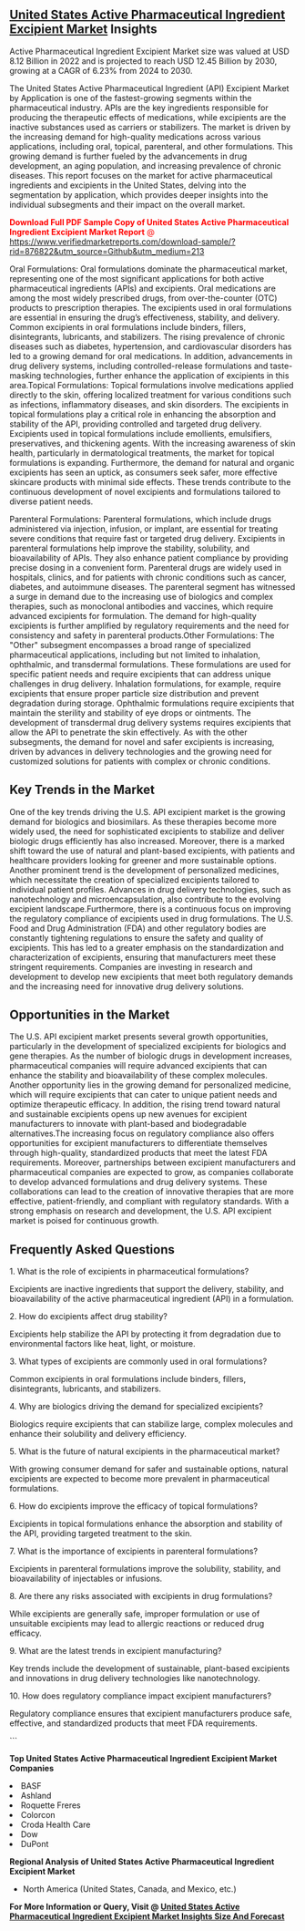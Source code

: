 <h2><a href="https://www.verifiedmarketreports.com/download-sample/?rid=876822&amp;utm_source=Github&amp;utm_medium=213" target="_blank">United States Active Pharmaceutical Ingredient Excipient Market</a> Insights</h2><p>Active Pharmaceutical Ingredient Excipient Market size was valued at USD 8.12 Billion in 2022 and is projected to reach USD 12.45 Billion by 2030, growing at a CAGR of 6.23% from 2024 to 2030.</p><p><p>The United States Active Pharmaceutical Ingredient (API) Excipient Market by Application is one of the fastest-growing segments within the pharmaceutical industry. APIs are the key ingredients responsible for producing the therapeutic effects of medications, while excipients are the inactive substances used as carriers or stabilizers. The market is driven by the increasing demand for high-quality medications across various applications, including oral, topical, parenteral, and other formulations. This growing demand is further fueled by the advancements in drug development, an aging population, and increasing prevalence of chronic diseases. This report focuses on the market for active pharmaceutical ingredients and excipients in the United States, delving into the segmentation by application, which provides deeper insights into the individual subsegments and their impact on the overall market. <p><span class=""><span style="color: #ff0000;"><strong>Download Full PDF Sample Copy of United States Active Pharmaceutical Ingredient Excipient Market Report</strong> @ </span><a href="https://www.verifiedmarketreports.com/download-sample/?rid=876822&amp;utm_source=Github&amp;utm_medium=213" target="_blank">https://www.verifiedmarketreports.com/download-sample/?rid=876822&amp;utm_source=Github&amp;utm_medium=213</a></span></p></p><p>Oral Formulations: Oral formulations dominate the pharmaceutical market, representing one of the most significant applications for both active pharmaceutical ingredients (APIs) and excipients. Oral medications are among the most widely prescribed drugs, from over-the-counter (OTC) products to prescription therapies. The excipients used in oral formulations are essential in ensuring the drug’s effectiveness, stability, and delivery. Common excipients in oral formulations include binders, fillers, disintegrants, lubricants, and stabilizers. The rising prevalence of chronic diseases such as diabetes, hypertension, and cardiovascular disorders has led to a growing demand for oral medications. In addition, advancements in drug delivery systems, including controlled-release formulations and taste-masking technologies, further enhance the application of excipients in this area.Topical Formulations: Topical formulations involve medications applied directly to the skin, offering localized treatment for various conditions such as infections, inflammatory diseases, and skin disorders. The excipients in topical formulations play a critical role in enhancing the absorption and stability of the API, providing controlled and targeted drug delivery. Excipients used in topical formulations include emollients, emulsifiers, preservatives, and thickening agents. With the increasing awareness of skin health, particularly in dermatological treatments, the market for topical formulations is expanding. Furthermore, the demand for natural and organic excipients has seen an uptick, as consumers seek safer, more effective skincare products with minimal side effects. These trends contribute to the continuous development of novel excipients and formulations tailored to diverse patient needs.</p><p>Parenteral Formulations: Parenteral formulations, which include drugs administered via injection, infusion, or implant, are essential for treating severe conditions that require fast or targeted drug delivery. Excipients in parenteral formulations help improve the stability, solubility, and bioavailability of APIs. They also enhance patient compliance by providing precise dosing in a convenient form. Parenteral drugs are widely used in hospitals, clinics, and for patients with chronic conditions such as cancer, diabetes, and autoimmune diseases. The parenteral segment has witnessed a surge in demand due to the increasing use of biologics and complex therapies, such as monoclonal antibodies and vaccines, which require advanced excipients for formulation. The demand for high-quality excipients is further amplified by regulatory requirements and the need for consistency and safety in parenteral products.Other Formulations: The "Other" subsegment encompasses a broad range of specialized pharmaceutical applications, including but not limited to inhalation, ophthalmic, and transdermal formulations. These formulations are used for specific patient needs and require excipients that can address unique challenges in drug delivery. Inhalation formulations, for example, require excipients that ensure proper particle size distribution and prevent degradation during storage. Ophthalmic formulations require excipients that maintain the sterility and stability of eye drops or ointments. The development of transdermal drug delivery systems requires excipients that allow the API to penetrate the skin effectively. As with the other subsegments, the demand for novel and safer excipients is increasing, driven by advances in delivery technologies and the growing need for customized solutions for patients with complex or chronic conditions.</p><h2>Key Trends in the Market</h2><p>One of the key trends driving the U.S. API excipient market is the growing demand for biologics and biosimilars. As these therapies become more widely used, the need for sophisticated excipients to stabilize and deliver biologic drugs efficiently has also increased. Moreover, there is a marked shift toward the use of natural and plant-based excipients, with patients and healthcare providers looking for greener and more sustainable options. Another prominent trend is the development of personalized medicines, which necessitate the creation of specialized excipients tailored to individual patient profiles. Advances in drug delivery technologies, such as nanotechnology and microencapsulation, also contribute to the evolving excipient landscape.Furthermore, there is a continuous focus on improving the regulatory compliance of excipients used in drug formulations. The U.S. Food and Drug Administration (FDA) and other regulatory bodies are constantly tightening regulations to ensure the safety and quality of excipients. This has led to a greater emphasis on the standardization and characterization of excipients, ensuring that manufacturers meet these stringent requirements. Companies are investing in research and development to develop new excipients that meet both regulatory demands and the increasing need for innovative drug delivery solutions.</p><h2>Opportunities in the Market</h2><p>The U.S. API excipient market presents several growth opportunities, particularly in the development of specialized excipients for biologics and gene therapies. As the number of biologic drugs in development increases, pharmaceutical companies will require advanced excipients that can enhance the stability and bioavailability of these complex molecules. Another opportunity lies in the growing demand for personalized medicine, which will require excipients that can cater to unique patient needs and optimize therapeutic efficacy. In addition, the rising trend toward natural and sustainable excipients opens up new avenues for excipient manufacturers to innovate with plant-based and biodegradable alternatives.The increasing focus on regulatory compliance also offers opportunities for excipient manufacturers to differentiate themselves through high-quality, standardized products that meet the latest FDA requirements. Moreover, partnerships between excipient manufacturers and pharmaceutical companies are expected to grow, as companies collaborate to develop advanced formulations and drug delivery systems. These collaborations can lead to the creation of innovative therapies that are more effective, patient-friendly, and compliant with regulatory standards. With a strong emphasis on research and development, the U.S. API excipient market is poised for continuous growth.</p><h2>Frequently Asked Questions</h2><p>1. What is the role of excipients in pharmaceutical formulations? </p><p>Excipients are inactive ingredients that support the delivery, stability, and bioavailability of the active pharmaceutical ingredient (API) in a formulation.</p><p>2. How do excipients affect drug stability? </p><p>Excipients help stabilize the API by protecting it from degradation due to environmental factors like heat, light, or moisture.</p><p>3. What types of excipients are commonly used in oral formulations? </p><p>Common excipients in oral formulations include binders, fillers, disintegrants, lubricants, and stabilizers.</p><p>4. Why are biologics driving the demand for specialized excipients? </p><p>Biologics require excipients that can stabilize large, complex molecules and enhance their solubility and delivery efficiency.</p><p>5. What is the future of natural excipients in the pharmaceutical market? </p><p>With growing consumer demand for safer and sustainable options, natural excipients are expected to become more prevalent in pharmaceutical formulations.</p><p>6. How do excipients improve the efficacy of topical formulations? </p><p>Excipients in topical formulations enhance the absorption and stability of the API, providing targeted treatment to the skin.</p><p>7. What is the importance of excipients in parenteral formulations? </p><p>Excipients in parenteral formulations improve the solubility, stability, and bioavailability of injectables or infusions.</p><p>8. Are there any risks associated with excipients in drug formulations? </p><p>While excipients are generally safe, improper formulation or use of unsuitable excipients may lead to allergic reactions or reduced drug efficacy.</p><p>9. What are the latest trends in excipient manufacturing? </p><p>Key trends include the development of sustainable, plant-based excipients and innovations in drug delivery technologies like nanotechnology.</p><p>10. How does regulatory compliance impact excipient manufacturers? </p><p>Regulatory compliance ensures that excipient manufacturers produce safe, effective, and standardized products that meet FDA requirements.</p>```</p><p><strong>Top United States Active Pharmaceutical Ingredient Excipient Market Companies</strong></p><div data-test-id=""><p><li>BASF</li><li> Ashland</li><li> Roquette Freres</li><li> Colorcon</li><li> Croda Health Care</li><li> Dow</li><li> DuPont</li></p><div><strong>Regional Analysis of&nbsp;United States Active Pharmaceutical Ingredient Excipient Market</strong></div><ul><li dir="ltr"><p dir="ltr">North America&nbsp;(United States, Canada, and Mexico, etc.)</p></li></ul><p><strong>For More Information or Query, Visit @&nbsp;</strong><strong><a href="https://www.verifiedmarketreports.com/product/active-pharmaceutical-ingredient-excipient-market/?utm_source=Github&amp;utm_medium=213" target="_blank">United States Active Pharmaceutical Ingredient Excipient Market Insights Size And Forecast</a></strong></p></div>
